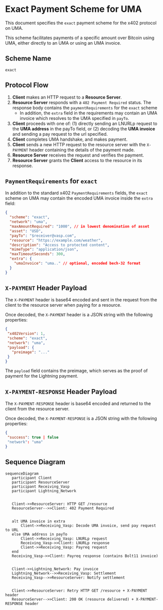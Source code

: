 # Exact Payment Scheme for UMA

This document specifies the `exact` payment scheme for the x402 protocol on UMA.

This scheme facilitates payments of a specific amount over Bitcoin using UMA, either directly to an UMA or using an UMA invoice.

## Scheme Name

`exact`

## Protocol Flow

1. **Client** makes an HTTP request to a **Resource Server**.  
2. **Resource Server** responds with a `402 Payment Required` status. The response body contains the `paymentRequirements` for the `exact` scheme  
   - In addition, the `extra` field in the requirements may contain an UMA invoice which resolves to the UMA specified in `payTo`.  
3. **Client** proceeds with one of: (1) directly sending an LNURLp request to the **UMA address** in the payTo field, or (2) decoding the **UMA invoice** and sending a pay request to the url specified.   
4. **Client** completes UMA handshake, and makes payment.  
5. **Client** sends a new HTTP request to the resource server with the `X-PAYMENT` header containing the details of the payment made.  
6. **Resource Server** receives the request and verifies the payment.  
7. **Resource Server** grants the **Client** access to the resource in its response.

## `PaymentRequirements` for `exact`

In addition to the standard x402 `PaymentRequirements` fields, the `exact` scheme on UMA may contain the encoded UMA invoice inside the `extra` field:

```json
{
  "scheme": "exact",
  "network": "uma",
  "maxAmountRequired": "1000", // in lowest denomination of asset
  "asset": "USD",
  "payTo": "$receiver@vasp.com",
  "resource": "https://example.com/weather",
  "description": "Access to protected content",
  "mimeType": "application/json",  
  "maxTimeoutSeconds": 300,
  "extra": {
    "umaInvoice": "uma.." // optional, encoded bech-32 format
  }
}
```

## `X-PAYMENT` Header Payload

The `X-PAYMENT` header is base64 encoded and sent in the request from the client to the resource server when paying for a resource.

Once decoded, the `X-PAYMENT` header is a JSON string with the following properties:

```json
{
 "x402Version": 1,
 "scheme": "exact",
 "network": "uma",
 "payload": {
   "preimage": "..."
 }
}
```

The `payload` field contains the preimage, which serves as the proof of payment for the Lightning payment.

## `X-PAYMENT-RESPONSE` Header Payload

The `X-PAYMENT-RESPONSE` header is base64 encoded and returned to the client from the resource server.

Once decoded, the `X-PAYMENT-RESPONSE` is a JSON string with the following properties:

```json
{
 "success": true | false
 "network": "uma"
}
```

## Sequence Diagram

```mermaid  
sequenceDiagram
   participant Client
   participant ResourceServer
   participant Receiving_Vasp
   participant Lightning_Network


   Client->>ResourceServer: HTTP GET /resource
   ResourceServer-->>Client: 402 Payment Required


   alt UMA invoice in extra
       Client->>Receiving_Vasp: Decode UMA invoice, send pay request to URL
   else UMA address in payTo
       Client->>Receiving_Vasp: LNURLp request
       Receiving_Vasp->>Client: LNURLp response
       Client->>Receiving_Vasp: Payreq request
   end
   Receiving_Vasp->>Client: Payreq response (contains Bolt11 invoice)


   Client->>Lightning_Network: Pay invoice
   Lightning_Network-->>Receiving_Vasp: Settlement
   Receiving_Vasp-->>ResourceServer: Notify settlement


   Client->>ResourceServer: Retry HTTP GET /resource + X-PAYMENT header
   ResourceServer-->>Client: 200 OK (resource delivered) + X-PAYMENT-RESPONSE header
```
